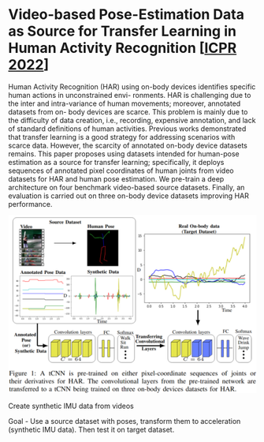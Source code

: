 # Video-based Pose-Estimation Data as Source for Transfer Learning in Human Activity Recognition [[ICPR 2022](https://ieeexplore.ieee.org/stamp/stamp.jsp?tp=&arnumber=9956405)]

Human Activity Recognition (HAR) using on-body
devices identifies specific human actions in unconstrained envi-
ronments. HAR is challenging due to the inter and intra-variance
of human movements; moreover, annotated datasets from on-
body devices are scarce. This problem is mainly due to the
difficulty of data creation, i.e., recording, expensive annotation,
and lack of standard definitions of human activities. Previous
works demonstrated that transfer learning is a good strategy for
addressing scenarios with scarce data. However, the scarcity of
annotated on-body device datasets remains. This paper proposes
using datasets intended for human-pose estimation as a source for
transfer learning; specifically, it deploys sequences of annotated
pixel coordinates of human joints from video datasets for HAR
and human pose estimation. We pre-train a deep architecture
on four benchmark video-based source datasets. Finally, an
evaluation is carried out on three on-body device datasets
improving HAR performance.

<p align="center">
  <img src="media/network.png" width = "650" />
 
  
</p>

Create synthetic IMU data from videos

Goal - Use a source dataset with poses, transform them to acceleration (synthetic IMU data). Then test it on target dataset.
